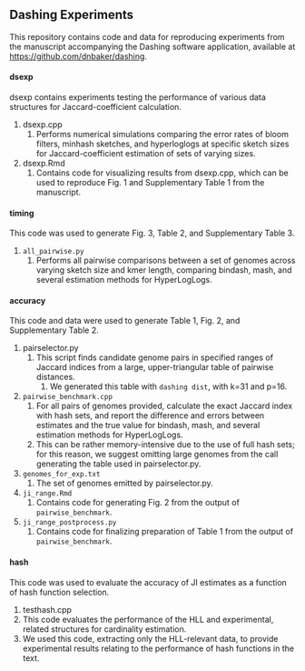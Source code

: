 ## Dashing Experiments

This repository contains code and data for reproducing experiments from the manuscript accompanying
the Dashing software application, available at https://github.com/dnbaker/dashing.

#### dsexp
dsexp contains experiments testing the performance of various data structures for Jaccard-coefficient calculation.

1. dsexp.cpp
    1. Performs numerical simulations comparing the error rates of bloom filters, minhash sketches, and hyperloglogs at specific sketch sizes for Jaccard-coefficient estimation of sets of varying sizes.
2. dsexp.Rmd
    1. Contains code for visualizing results from dsexp.cpp, which can be used to reproduce Fig. 1 and Supplementary Table 1 from the manuscript.

#### timing

This code was used to generate Fig. 3, Table 2, and Supplementary Table 3.

1. `all_pairwise.py`
    1. Performs all pairwise comparisons between a set of genomes across varying sketch size and kmer length, comparing bindash, mash, and several estimation methods for HyperLogLogs.

####  accuracy

This code and data were used to generate Table 1, Fig. 2, and Supplementary Table 2.

1. pairselector.py
    1. This script finds candidate genome pairs in specified ranges of Jaccard indices from a large, upper-triangular table of pairwise distances.
        1. We generated this table with `dashing dist`, with k=31 and p=16.
2. `pairwise_benchmark.cpp`
    1. For all pairs of genomes provided, calculate the exact Jaccard index with hash sets, and report the difference and errors between
     estimates and the true value for bindash, mash, and several estimation methods for HyperLogLogs.
    2. This can be rather memory-intensive due to the use of full hash sets; for this reason, we suggest omitting large genomes from the call generating the table used in pairselector.py.
3. `genomes_for_exp.txt`
    1. The set of genomes emitted by pairselector.py.
4. `ji_range.Rmd`
    1. Contains code for generating Fig. 2 from the output of `pairwise_benchmark`.
5. `ji_range_postprocess.py`
    1. Contains code for finalizing preparation of Table 1 from the output of `pairwise_benchmark`.


#### hash

This code was used to evaluate the accuracy of JI estimates as a function of hash function selection.

1. testhash.cpp
  1. This code evaluates the performance of the HLL and experimental, related structures for cardinality estimation.
  2. We used this code, extracting only the HLL-relevant data, to provide experimental results relating to the performance of hash functions in the text.

